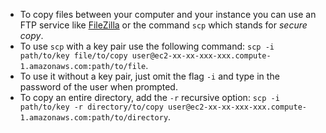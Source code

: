 * To copy files between your computer and your instance you can use an FTP service like [FileZilla](https://filezilla-project.org/) or the command `scp` which stands for _secure copy_.
* To use `scp` with a key pair use the following command: `scp -i path/to/key file/to/copy user@ec2-xx-xx-xxx-xxx.compute-1.amazonaws.com:path/to/file`.
* To use it without a key pair, just omit the flag `-i` and type in the password of the user when prompted.
* To copy an entire directory, add the `-r` recursive option: `scp -i path/to/key -r directory/to/copy user@ec2-xx-xx-xxx-xxx.compute-1.amazonaws.com:path/to/directory`.